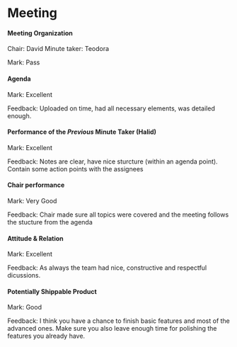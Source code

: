 # Meeting

#### Meeting Organization


Chair: David
Minute taker: Teodora

Mark: Pass

#### Agenda 

Mark: Excellent

Feedback: Uploaded on time, had all necessary elements, was detailed enough.


#### Performance of the *Previous* Minute Taker (Halid)

Mark: Excellent

Feedback: Notes are clear, have nice sturcture (within an agenda point). Contain some action points with the assignees


#### Chair performance

Mark: Very Good

Feedback: Chair made sure all topics were covered and the meeting follows the stucture from the agenda

#### Attitude & Relation

Mark: Excellent

Feedback: As always the team had nice, constructive and respectful dicussions.


#### Potentially Shippable Product

Mark: Good

Feedback: I think you have a chance to finish basic features and most of the advanced ones. Make sure you also leave enough time for polishing the features you already have. 


